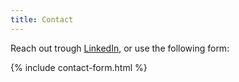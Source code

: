 ```yaml
---
title: Contact
---
```


Reach out trough [LinkedIn](https://www.linkedin.com/in/MiguelSolisSegura), or use the following form:

{% include contact-form.html %}

